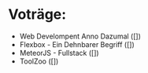 # Voträge:

* Web Develompent Anno Dazumal ([])
* Flexbox - Ein Dehnbarer Begriff ([])
* MeteorJS - Fullstack ([])
* ToolZoo ([])